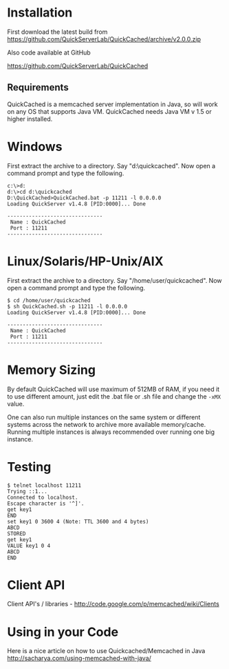 # Installation #
First download the latest build from https://github.com/QuickServerLab/QuickCached/archive/v2.0.0.zip

Also code  available at GitHub

https://github.com/QuickServerLab/QuickCached

## Requirements ##
QuickCached is a memcached server implementation in Java, so will work on any OS that supports Java VM. QuickCached needs Java VM v 1.5 or higher installed.

# Windows #
First extract the archive to a directory. Say "d:\quickcached". Now open a command prompt and type the following.

```
c:\>d:
d:\>cd d:\quickcached
D:\QuickCached>QuickCached.bat -p 11211 -l 0.0.0.0
Loading QuickServer v1.4.8 [PID:0000]... Done

-------------------------------
 Name : QuickCached
 Port : 11211
-------------------------------
```

# Linux/Solaris/HP-Unix/AIX #
First extract the archive to a directory. Say "/home/user/quickcached". Now open a command prompt and type the following.
```
$ cd /home/user/quickcached
$ sh QuickCached.sh -p 11211 -l 0.0.0.0
Loading QuickServer v1.4.8 [PID:0000]... Done

-------------------------------
 Name : QuickCached
 Port : 11211
-------------------------------
```

# Memory Sizing #
By default QuickCached will use maximum of 512MB of RAM, if you need it to use different amount, just edit the .bat file or .sh file and change the `-xMX` value.

One can also run multiple instances on the same system or different systems across the network to archive more available memory/cache. Running multiple instances is always recommended over running one big instance.

# Testing #
```
$ telnet localhost 11211
Trying ::1...
Connected to localhost.
Escape character is '^]'.
get key1
END
set key1 0 3600 4 (Note: TTL 3600 and 4 bytes)
ABCD
STORED
get key1 
VALUE key1 0 4
ABCD
END
```


# Client API #
Client API's / libraries - http://code.google.com/p/memcached/wiki/Clients

# Using in your Code #
Here is a nice article on how to use Quickcached/Memcached in Java http://sacharya.com/using-memcached-with-java/